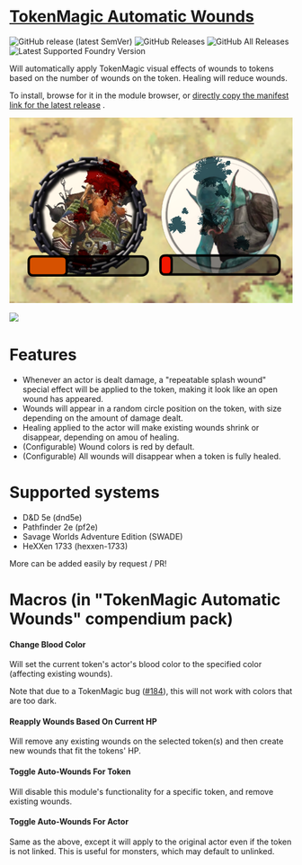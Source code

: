 # [TokenMagic Automatic Wounds](https://foundryvtt.com/packages/tokenmagic-automatic-wounds/)

![GitHub release (latest SemVer)](https://img.shields.io/github/v/release/itamarcu/tokenmagic-automatic-wounds?style=for-the-badge)
![GitHub Releases](https://img.shields.io/github/downloads/itamarcu/tokenmagic-automatic-wounds/latest/total?style=for-the-badge)
![GitHub All Releases](https://img.shields.io/github/downloads/itamarcu/tokenmagic-automatic-wounds/total?style=for-the-badge&label=Downloads+total)  
![Latest Supported Foundry Version](https://img.shields.io/endpoint?url=https://foundryshields.com/version?url=https://github.com/itamarcu/tokenmagic-automatic-wounds/raw/master/module.json)

Will automatically apply TokenMagic visual effects of wounds to tokens based on the number of wounds on the token.
Healing will reduce wounds.

To install, browse for it in the module browser,
or [directly copy the manifest link for the latest release](https://github.com/itamarcu/tokenmagic-automatic-wounds/releases/latest/download/module.json)
.

![](metadata/Screenshot_1.png)

![](https://file.garden/YHgdF6Mz-xKjrLIe/maybe%20permanent/automatic_wounds.webp)

# Features

- Whenever an actor is dealt damage, a "repeatable splash wound" special effect will be applied to the token, making it
  look like an open wound has appeared.
- Wounds will appear in a random circle position on the token, with size depending on the amount of damage dealt.
- Healing applied to the actor will make existing wounds shrink or disappear, depending on amou of healing.
- (Configurable) Wound colors is red by default.
- (Configurable) All wounds will disappear when a token is fully healed.

# Supported systems

- D&D 5e (dnd5e)
- Pathfinder 2e (pf2e)
- Savage Worlds Adventure Edition (SWADE)
- HeXXen 1733 (hexxen-1733)

More can be added easily by request / PR!

# Macros (in "TokenMagic Automatic Wounds" compendium pack)

#### Change Blood Color

Will set the current token's actor's blood color to the specified color (affecting existing wounds).

Note that due to a TokenMagic bug ([#184](https://github.com/Feu-Secret/Tokenmagic/issues/184)), this will not work with
colors that are too dark.

#### Reapply Wounds Based On Current HP

Will remove any existing wounds on the selected token(s) and then create new wounds that fit the tokens' HP.

#### Toggle Auto-Wounds For Token

Will disable this module's functionality for a specific token, and remove existing wounds.

#### Toggle Auto-Wounds For Actor

Same as the above, except it will apply to the original actor even if the token is not linked. This is useful for
monsters, which may default to unlinked.

